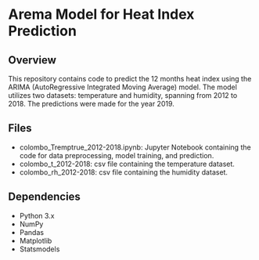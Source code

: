 # Arema Model for Heat Index Prediction


## Overview
This repository contains code to predict the 12 months heat index using the ARIMA (AutoRegressive Integrated Moving Average) model. The model utilizes two datasets: temperature and humidity, spanning from 2012 to 2018. The predictions were made for the year 2019.

## Files
* colombo_Tremptrue_2012-2018.ipynb: Jupyter Notebook containing the code for data preprocessing, model training, and prediction.
* colombo_t_2012-2018: csv file containing the temperature dataset.
* colombo_rh_2012-2018: csv file containing the humidity dataset.

## Dependencies
* Python 3.x
* NumPy
* Pandas
* Matplotlib
* Statsmodels
